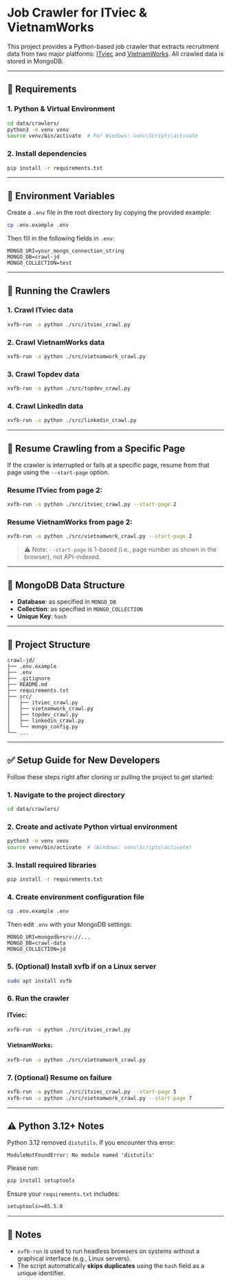 # Job Crawler for ITviec & VietnamWorks

This project provides a Python-based job crawler that extracts recruitment data from two major platforms: [ITviec](https://itviec.com) and [VietnamWorks](https://vietnamworks.com). All crawled data is stored in MongoDB.

---

## 💾 Requirements

### 1. Python & Virtual Environment

```bash
cd data/crawlers/
python3 -m venv venv
source venv/bin/activate  # For Windows: venv\Scripts\activate
```

### 2. Install dependencies

```bash
pip install -r requirements.txt
```

---

## 🔧 Environment Variables

Create a `.env` file in the root directory by copying the provided example:

```bash
cp .env.example .env
```

Then fill in the following fields in `.env`:

```env
MONGO_URI=your_mongo_connection_string
MONGO_DB=crawl-jd
MONGO_COLLECTION=test
```

---

## 🚀 Running the Crawlers

### 1. Crawl ITviec data

```bash
xvfb-run -a python ./src/itviec_crawl.py
```

### 2. Crawl VietnamWorks data

```bash
xvfb-run -a python ./src/vietnamwork_crawl.py
```

### 3. Crawl Topdev data

```bash
xvfb-run -a python ./src/topdev_crawl.py
```

### 4. Crawl LinkedIn data

```bash
xvfb-run -a python ./src/linkedin_crawl.py
```


---

## 🔁 Resume Crawling from a Specific Page

If the crawler is interrupted or fails at a specific page, resume from that page using the `--start-page` option.

### Resume ITviec from page 2:

```bash
xvfb-run -a python ./src/itviec_crawl.py --start-page 2
```

### Resume VietnamWorks from page 2:

```bash
xvfb-run -a python ./src/vietnamwork_crawl.py --start-page 2
```

> ⚠️ Note: `--start-page` is 1-based (i.e., page number as shown in the browser), not API-indexed.

---

## 🧾 MongoDB Data Structure

- **Database**: as specified in `MONGO_DB`
- **Collection**: as specified in `MONGO_COLLECTION`
- **Unique Key**: `hash`

---

## 📁 Project Structure

```
crawl-jd/
├── .env.example
├── .env
├── .gitignore
├── README.md
├── requirements.txt
├── src/
│   ├── itviec_crawl.py
│   ├── vietnamwork_crawl.py
│   ├── topdev_crawl.py
│   ├── linkedin_crawl.py
│   └── mongo_config.py
└── ...
```

---

## ✅ Setup Guide for New Developers

Follow these steps right after cloning or pulling the project to get started:

### 1. Navigate to the project directory

```bash
cd data/crawlers/
```

### 2. Create and activate Python virtual environment

```bash
python3 -m venv venv
source venv/bin/activate  # (Windows: venv\Scripts\activate)
```

### 3. Install required libraries

```bash
pip install -r requirements.txt
```

### 4. Create environment configuration file

```bash
cp .env.example .env
```

Then edit `.env` with your MongoDB settings:

```env
MONGO_URI=mongodb+srv://...
MONGO_DB=crawl-data
MONGO_COLLECTION=jd
```

### 5. (Optional) Install xvfb if on a Linux server

```bash
sudo apt install xvfb
```

### 6. Run the crawler

#### ITviec:
```bash
xvfb-run -a python ./src/itviec_crawl.py
```

#### VietnamWorks:
```bash
xvfb-run -a python ./src/vietnamwork_crawl.py
```

### 7. (Optional) Resume on failure

```bash
xvfb-run -a python ./src/itviec_crawl.py --start-page 5
xvfb-run -a python ./src/vietnamwork_crawl.py --start-page 7
```

---

## ⚠ Python 3.12+ Notes

Python 3.12 removed `distutils`. If you encounter this error:

```
ModuleNotFoundError: No module named 'distutils'
```

Please run:

```bash
pip install setuptools
```

Ensure your `requirements.txt` includes:

```txt
setuptools>=65.5.0
```

---

## 📌 Notes

- `xvfb-run` is used to run headless browsers on systems without a graphical interface (e.g., Linux servers).
- The script automatically **skips duplicates** using the `hash` field as a unique identifier.

